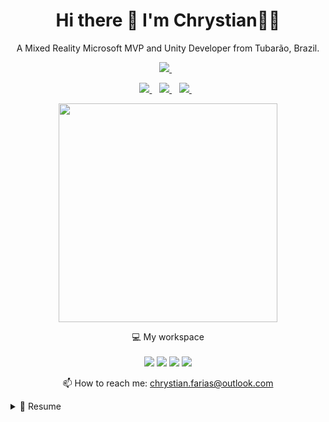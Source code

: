 <h1 align='center'>
  Hi there 👋 I'm Chrystian👨‍💻
</h1>

<p align='center'>
  A Mixed Reality Microsoft MVP and Unity Developer from Tubarão, Brazil.
</p>
<p align='center'>
  <a href="https://mvp.microsoft.com/pt-br/PublicProfile/5004977?fullName=Chrystian%20Farias">
    <img src="https://img.shields.io/badge/MVP-%230078D6.svg?&style=for-the-badge&logo=microsoft&logoColor=white" />
  </a>&nbsp;&nbsp;
</p>



<p align='center'>
  
  <a href="https://www.linkedin.com/in/chrystianfarias/">
    <img src="https://img.shields.io/badge/linkedin-%230077B5.svg?&style=for-the-badge&logo=linkedin&logoColor=white" />
  </a>&nbsp;&nbsp;
  <a href="https://www.instagram.com/chrystian.farias/">
    <img src="https://img.shields.io/badge/instagram-%23E4405F.svg?&style=for-the-badge&logo=instagram&logoColor=white" />        
  </a>&nbsp;&nbsp;
  <a href="https://www.youtube.com/chrystianfarias/">
    <img src="https://img.shields.io/badge/youtube-red.svg?&style=for-the-badge&logo=youtube&logoColor=white" />        
  </a>&nbsp;&nbsp;
  
</p>

<p align='center'>
  <a href="#"><img src="https://github-readme-stats.vercel.app/api?username=chrystianfarias&show_icons=true&count_private=true&theme=dark" width="350"></a>
</p>

<p align='center'>
  💻 My workspace<br/><br/>
  <img src="https://img.shields.io/badge/TUF-%230078D6.svg?&style=for-the-badge&logo=asus&logoColor=white" />
  <img src="https://img.shields.io/badge/windows 11-%230078D6.svg?&style=for-the-badge&logo=windows&logoColor=white" />
  <img src="https://img.shields.io/badge/intel-core%20i9%2013th-%230071C5.svg?&style=for-the-badge&logo=intel&logoColor=white" />
  <img src="https://img.shields.io/badge/RAM-32GB-%230071C5.svg?&style=for-the-badge&logoColor=white" />
</p>

<!-- <details align='center'>
  <summary>:zap: My workspace specs</summary>
</details>-->

<p align='center'>
  📫 How to reach me: <a href='mailto:chrystian.farias@outlook.com'>chrystian.farias@outlook.com</a>
</p>

<details>
  <summary>📃 Resume</summary>


## Education

- 📖 **Analysis and Systems Development**\
📆 2016 - 2018\
📍 **Intituto Federal de Santa Catarina** - Tubarão, Brazil

## Current Job

<img align="right" src="https://img.shields.io/badge/Unity 3D-3498DB?logo=unity&logoColor=white" />

- 👨‍💻 **Mixed Reality Developer**\
📆 2021 - moment\
📍 **Avanade** - São Paulo/SP, Brazil
  

<img align="right" src="https://img.shields.io/badge/C Sharp-239120?logo=c-sharp&logoColor=white" />
<img align="right" src="https://img.shields.io/badge/Blender-fc7303?logo=blender&logoColor=white" />
